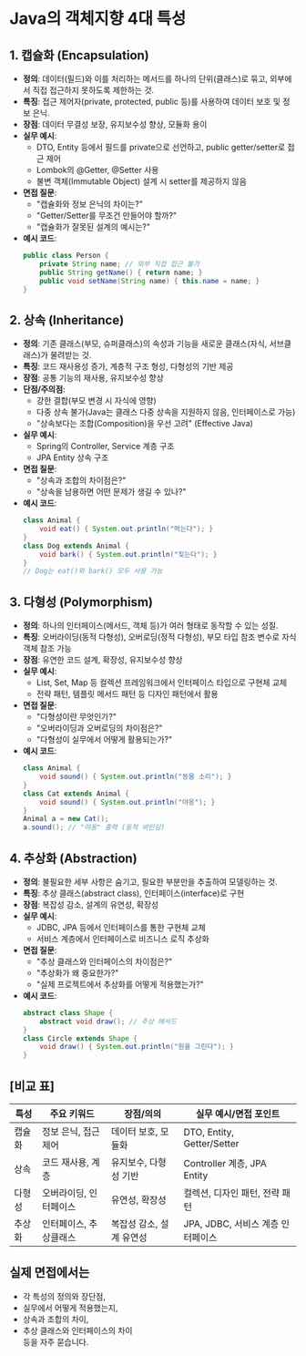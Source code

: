 # Java의 객체지향 4대 특성

## 1. 캡슐화 (Encapsulation)
- **정의**: 데이터(필드)와 이를 처리하는 메서드를 하나의 단위(클래스)로 묶고, 외부에서 직접 접근하지 못하도록 제한하는 것.
- **특징**: 접근 제어자(private, protected, public 등)를 사용하여 데이터 보호 및 정보 은닉.
- **장점**: 데이터 무결성 보장, 유지보수성 향상, 모듈화 용이
- **실무 예시**:  
  - DTO, Entity 등에서 필드를 private으로 선언하고, public getter/setter로 접근 제어  
  - Lombok의 @Getter, @Setter 사용  
  - 불변 객체(Immutable Object) 설계 시 setter를 제공하지 않음
- **면접 질문**:  
  - "캡슐화와 정보 은닉의 차이는?"  
  - "Getter/Setter를 무조건 만들어야 할까?"  
  - "캡슐화가 잘못된 설계의 예시는?"
- **예시 코드**:
  ```java
  public class Person {
      private String name; // 외부 직접 접근 불가
      public String getName() { return name; }
      public void setName(String name) { this.name = name; }
  }
  ```

## 2. 상속 (Inheritance)
- **정의**: 기존 클래스(부모, 슈퍼클래스)의 속성과 기능을 새로운 클래스(자식, 서브클래스)가 물려받는 것.
- **특징**: 코드 재사용성 증가, 계층적 구조 형성, 다형성의 기반 제공
- **장점**: 공통 기능의 재사용, 유지보수성 향상
- **단점/주의점**:  
  - 강한 결합(부모 변경 시 자식에 영향)  
  - 다중 상속 불가(Java는 클래스 다중 상속을 지원하지 않음, 인터페이스로 가능)
  - "상속보다는 조합(Composition)을 우선 고려" (Effective Java)
- **실무 예시**:  
  - Spring의 Controller, Service 계층 구조  
  - JPA Entity 상속 구조
- **면접 질문**:  
  - "상속과 조합의 차이점은?"  
  - "상속을 남용하면 어떤 문제가 생길 수 있나?"
- **예시 코드**:
  ```java
  class Animal {
      void eat() { System.out.println("먹는다"); }
  }
  class Dog extends Animal {
      void bark() { System.out.println("짖는다"); }
  }
  // Dog는 eat()와 bark() 모두 사용 가능
  ```

## 3. 다형성 (Polymorphism)
- **정의**: 하나의 인터페이스(메서드, 객체 등)가 여러 형태로 동작할 수 있는 성질.
- **특징**: 오버라이딩(동적 다형성), 오버로딩(정적 다형성), 부모 타입 참조 변수로 자식 객체 참조 가능
- **장점**: 유연한 코드 설계, 확장성, 유지보수성 향상
- **실무 예시**:  
  - List, Set, Map 등 컬렉션 프레임워크에서 인터페이스 타입으로 구현체 교체  
  - 전략 패턴, 템플릿 메서드 패턴 등 디자인 패턴에서 활용
- **면접 질문**:  
  - "다형성이란 무엇인가?"  
  - "오버라이딩과 오버로딩의 차이점은?"  
  - "다형성이 실무에서 어떻게 활용되는가?"
- **예시 코드**:
  ```java
  class Animal {
      void sound() { System.out.println("동물 소리"); }
  }
  class Cat extends Animal {
      void sound() { System.out.println("야옹"); }
  }
  Animal a = new Cat();
  a.sound(); // "야옹" 출력 (동적 바인딩)
  ```

## 4. 추상화 (Abstraction)
- **정의**: 불필요한 세부 사항은 숨기고, 필요한 부분만을 추출하여 모델링하는 것.
- **특징**: 추상 클래스(abstract class), 인터페이스(interface)로 구현
- **장점**: 복잡성 감소, 설계의 유연성, 확장성
- **실무 예시**:  
  - JDBC, JPA 등에서 인터페이스를 통한 구현체 교체  
  - 서비스 계층에서 인터페이스로 비즈니스 로직 추상화
- **면접 질문**:  
  - "추상 클래스와 인터페이스의 차이점은?"  
  - "추상화가 왜 중요한가?"  
  - "실제 프로젝트에서 추상화를 어떻게 적용했는가?"
- **예시 코드**:
  ```java
  abstract class Shape {
      abstract void draw(); // 추상 메서드
  }
  class Circle extends Shape {
      void draw() { System.out.println("원을 그린다"); }
  }
  ```

## [비교 표]

| 특성     | 주요 키워드         | 장점/의의                | 실무 예시/면접 포인트                |
|----------|--------------------|--------------------------|--------------------------------------|
| 캡슐화   | 정보 은닉, 접근제어 | 데이터 보호, 모듈화       | DTO, Entity, Getter/Setter           |
| 상속     | 코드 재사용, 계층   | 유지보수, 다형성 기반     | Controller 계층, JPA Entity          |
| 다형성   | 오버라이딩, 인터페이스 | 유연성, 확장성           | 컬렉션, 디자인 패턴, 전략 패턴        |
| 추상화   | 인터페이스, 추상클래스 | 복잡성 감소, 설계 유연성 | JPA, JDBC, 서비스 계층 인터페이스    |

## 실제 면접에서는
- 각 특성의 정의와 장단점,  
- 실무에서 어떻게 적용했는지,  
- 상속과 조합의 차이,  
- 추상 클래스와 인터페이스의 차이  
등을 자주 묻습니다. 